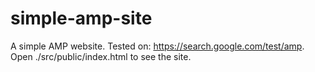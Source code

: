 # simple-amp-site
A simple AMP website. Tested on: https://search.google.com/test/amp.
Open ./src/public/index.html to see the site.